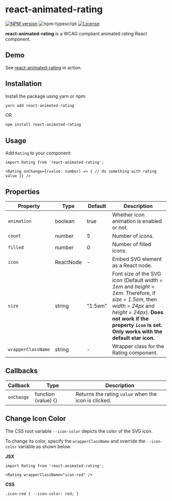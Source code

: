 # react-animated-rating

[![NPM version][npm-image]][npm-url]
![npm-typescript]
[![License][github-license]][github-license-url]

**react-animated-rating** is a WCAG compliant animated rating React component.

## Demo

See  [react-animated-rating](https://react-animated-rating.netlify.app/)  in action.

## Installation

Install the package using yarn or npm:

```bash
yarn add react-animated-rating
```

OR

```bash
npm install react-animated-rating
```

## Usage

Add `Rating` to your component:

```
import Rating from 'react-animated-rating';

<Rating onChange={(value: number) => { // do something with rating value }} />
```

## Properties

| Property | Type | Default | Description |
|--|--|--|--|
| `animation` | boolean | true | Whether icon animation is enabled or not. |
| `count` | number | 5 | Number of icons. |
| `filled` | number | 0 | Number of filled icons. |
| `icon` | ReactNode | - | Embed SVG element as a React node. |
| `size` | string | "1.5em" | Font size of the SVG icon (Default *width = 1em* and *height = 1em*. Therefore, if *size = 1.5em*, then *width = 24px* and *height = 24px*). **Does not work if the property `icon` is set. Only works with the default star icon.** |
| `wrapperClassName` | string | - | Wrapper class for the Rating component. |

## Callbacks

| Callback | Type | Description |
|--|--|--|
| `onChange` | function (value) {} | Returns the rating `value` when the icon is clicked. |

## Change Icon Color

The CSS root variable `--icon-color` depicts the color of the SVG icon. 

To change its color, specify the `wrapperClassName` and override the `--icon-color` variable as shown below.

**JSX**
```
import Rating from 'react-animated-rating';

<Rating wrapperClassName="icon-red" />
```

**CSS**
```
.icon-red { --icon-color: red; }
```

[npm-url]: https://www.npmjs.com/package/react-animated-rating
[npm-image]: https://img.shields.io/npm/v/react-animated-rating
[github-license]: https://img.shields.io/github/license/sandra-lewis/react-animated-rating
[github-license-url]: https://github.com/sandra-lewis/react-animated-rating/blob/master/LICENSE
[npm-typescript]: https://img.shields.io/npm/types/react-animated-rating